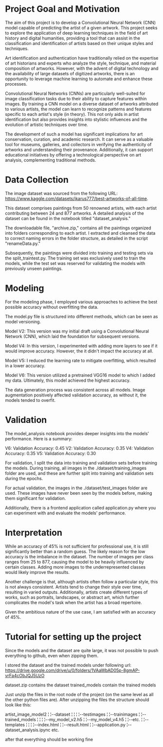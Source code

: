 # Project Goal and Motivation

The aim of this project is to develop a Convolutional Neural Network (CNN) model capable of predicting the artist of a given artwork. 
This project seeks to explore the application of deep learning techniques in the field of art history and digital humanities, 
providing a tool that can assist in the classification and identification of artists based on their unique styles and techniques.

Art identification and authentication have traditionally relied on the expertise of art historians and experts who analyze the style, 
technique, and material composition of artworks. However, with the advent of digital technology and the availability of large datasets of digitized artworks, 
there is an opportunity to leverage machine learning to automate and enhance these processes.

Convolutional Neural Networks (CNNs) are particularly well-suited for image classification tasks due to their ability to capture features within images. 
By training a CNN model on a diverse dataset of artworks attributed to various artists, the model can learn to recognize patterns and features specific to each artist's style (in theory). 
This not only aids in artist identification but also provides insights into stylistic influences and the evolution of artistic techniques over time.

The development of such a model has significant implications for art conservation, curation, and academic research. 
It can serve as a valuable tool for museums, galleries, and collectors in verifying the authenticity of artworks and understanding their provenance. 
Additionally, it can support educational initiatives by offering a technological perspective on art analysis, complementing traditional methods.

# Data Collection 

The image dataset was sourced from the following URL: https://www.kaggle.com/datasets/ikarus777/best-artworks-of-all-time.

This dataset comprises paintings from 50 renowned artists, with each artist contributing between 24 and 877 artworks. A detailed analysis of the dataset can be found in the notebook titled "dataset_analysis."

The downloadable file, "archive.zip," contains all the paintings organized into folders corresponding to each artist. I extracted and cleansed the data to correct naming errors in the folder structure, as detailed in the script "renameData.py."

Subsequently, the paintings were divided into training and testing sets via the split_traintest.py. The training set was exclusively used to train the models, while the test set was reserved for validating the models with previously unseen paintings.

# Modeling

For the modeling phase, I employed various approaches to achieve the best possible accuracy without overfitting the data.

The model.py file is structured into different methods, which can be seen as model versioning.

Model V2: This version was my initial draft using a Convolutional Neural Network (CNN), which laid the foundation for subsequent versions.

Model V4: In this version, I experimented with adding more layers to see if it would improve accuracy. However, the it didn't impact the accuracy at all.

Model V5: I reduced the learning rate to mitigate overfitting, which resulted in a lower accuracy.

Model V6: This version utilized a pretrained VGG16 model to which I added my data. Ultimately, this model achieved the highest accuracy.

The data generation process was consistent across all models. Image augmentation positively affected validation accuracy, as without it, the models tended to overfit.

# Validation

The model_analysis notebook provides deeper insights into the models' performance. Here is a summary:

V6: Validation Accuracy: 0.45
V2: Validation Accuracy: 0.35
V4: Validation Accuracy: 0.35
V5: Validation Accuracy: 0.30

For validation, I split the data into training and validation sets before training the models. During training, all images in the ./dataset/training_images folder are used, and these are further split into training and validation sets during the epochs.

For actual validation, the images in the ./dataset/test_images folder are used. These images have never been seen by the models before, making them significant for validation.

Additionally, there is a frontend application called application.py where you can experiment with and evaluate the models' performance.

# Interpretation

While an accuracy of 45% is not sufficient for professional use, it is still significantly better than a random guess. The likely reason for the low accuracy is the imbalance in the dataset. The number of images per class ranges from 25 to 877, causing the model to be heavily influenced by certain classes. Adding more images to the underrepresented classes would likely improve the results.

Another challenge is that, although artists often follow a particular style, this is not always consistent. Artists tend to change their style over time, resulting in varied outputs. Additionally, artists create different types of works, such as portraits, landscapes, or abstract art, which further complicates the model's task when the artist has a broad repertoire.

Given the ambitious nature of the use case, I am satisfied with an accuracy of 45%.

# Tutorial for setting up the project

Since the models and the dataset are quite large, it was not possible to push everything to github, even when zipping them.

I stored the dataset and the trained models under following url: 
https://drive.google.com/drive/u/0/folders/1VAaWbAD05p-8gmAP-vrFa4cObJQJ5UzO

dataset.zip contains the dataset
trained_models contain the trained models

Just unzip the files in the root node of the project (on the same level as all the other python files are). After unzipping the files the structure should look like this:

artist_image_model2
¦
¦--dataset
¦  ¦
¦  ¦--testimages
¦  ¦--trainimages
¦
¦--trained_models
¦  ¦
¦  ¦--my_model_v2.h5
¦  ¦--my_model_v4.h5
¦  ¦--etc.
¦
¦--templates
¦  ¦
¦  ¦--index.html
¦  ¦--result.html
¦
¦--application.py
¦--dataset_analysis.ipync
etc.

after that everything should be working fine